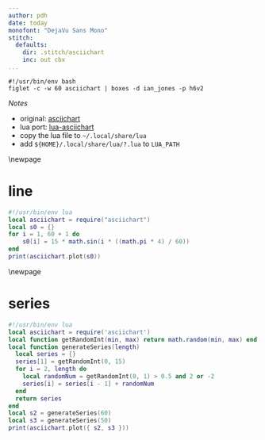 ```yaml
---
author: pdh
date: today
monofont: "DejaVu Sans Mono"
stitch:
  defaults:
    dir: .stitch/asciichart
    inc: out cbx
...
```


```{#id0.0 .stitch inc=out}
#!/usr/bin/env bash
figlet -c -w 60 asciichart | boxes -d ian_jones -p h6v2
```

*Notes*

- original: [asciichart](https://github.com/kroitor/asciichart/)
- lua port: [lua-asciichart](https://github.com/asukaminato0721/lua-asciichart)
- copy the lua file to `~/.local/share/lua`
- add `${HOME}/.local/share/lua/?.lua` to `LUA_PATH`


\newpage

# line

```{.lua #id1.0 .stitch}
#!/usr/bin/env lua
local asciichart = require("asciichart")
local s0 = {}
for i = 1, 60 + 1 do
    s0[i] = 15 * math.sin(i * ((math.pi * 4) / 60))
end
print(asciichart.plot(s0))
```

\newpage

# series

```{.lua #id2.0 .stitch}
#!/usr/bin/env lua
local asciichart = require('asciichart')
local function getRandomInt(min, max) return math.random(min, max) end
local function generateSeries(length)
  local series = {}
  series[1] = getRandomInt(0, 15)
  for i = 2, length do
    local randomNum = getRandomInt(0, 1) > 0.5 and 2 or -2
    series[i] = series[i - 1] + randomNum
  end
  return series
end
local s2 = generateSeries(60)
local s3 = generateSeries(50)
print(asciichart.plot({ s2, s3 }))
```
